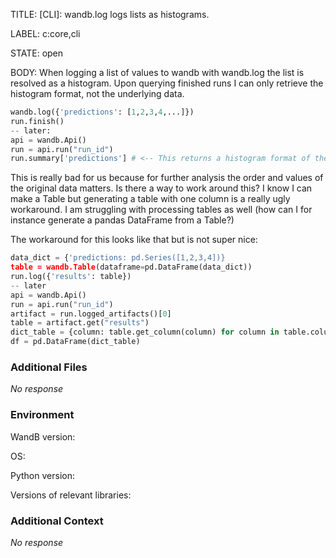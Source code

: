 TITLE:
[CLI]: wandb.log logs lists as histograms. 

LABEL:
c:core,cli

STATE:
open

BODY:
When logging a list of values to wandb with wandb.log the list is resolved as a histogram. Upon querying finished runs I can only retrieve the histogram format, not the underlying data.

```python 
wandb.log({'predictions': [1,2,3,4,...]}) 
run.finish()
-- later:
api = wandb.Api()
run = api.run("run_id")
run.summary['predictions'] # <-- This returns a histogram format of the data
```

This is really bad for us because for further analysis the order and values of the original data matters. Is there a way to work around this? I know I can make a Table but generating a table with one column is a really ugly workaround. I am struggling with processing tables as well (how can I for instance generate a pandas DataFrame from a Table?)

The workaround for this looks like that but is not super nice:

```python
data_dict = {'predictions: pd.Series([1,2,3,4])}
table = wandb.Table(dataframe=pd.DataFrame(data_dict))
run.log({'results': table})
-- later
api = wandb.Api()
run = api.run("run_id")
artifact = run.logged_artifacts()[0]
table = artifact.get("results")
dict_table = {column: table.get_column(column) for column in table.columns}
df = pd.DataFrame(dict_table)
```


### Additional Files

_No response_

### Environment

WandB version:

OS:

Python version:

Versions of relevant libraries:


### Additional Context

_No response_

